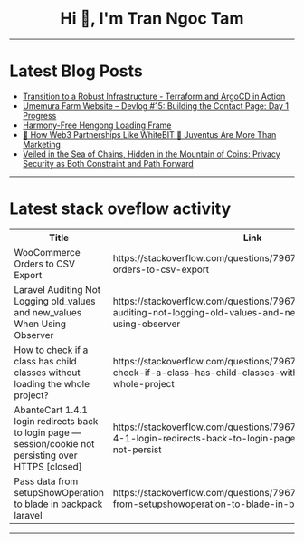 <h1 align="center">Hi 👋, I'm Tran Ngoc Tam</h1>

---

# Latest Blog Posts 
<!-- BLOG-POST-LIST:START -->
- [Transition to a Robust Infrastructure - Terraform and ArgoCD in Action](https://dev.to/neomi/transition-to-a-robust-infrastructure-terraform-and-argocd-in-action-gnc)
- [Umemura Farm Website – Devlog #15: Building the Contact Page: Day 1 Progress](https://dev.to/ri_ki_251ca3db361b527f552/umemura-farm-website-devlog-15-building-the-contact-page-day-1-progress-5bko)
- [Harmony-Free Hengong Loading Frame](https://dev.to/rogueybj/harmony-free-hengong-loading-frame-560j)
- [🚀 How Web3 Partnerships Like WhiteBIT 🤝 Juventus Are More Than Marketing](https://dev.to/daniel_crypto/how-web3-partnerships-like-whitebit-juventus-are-more-than-marketing-1h33)
- [Veiled in the Sea of Chains, Hidden in the Mountain of Coins: Privacy Security as Both Constraint and Path Forward](https://dev.to/jalongsol/veiled-in-the-sea-of-chains-hidden-in-the-mountain-of-coins-privacy-security-as-both-constraint-1458)
<!-- BLOG-POST-LIST:END -->

---

# Latest stack oveflow activity
<table>
  <tr><th>Title</th><th>Link</th></tr>
  <!-- STACKOVERFLOW:START --><tr><td>WooCommerce Orders to CSV Export</td><td>https://stackoverflow.com/questions/79676576/woocommerce-orders-to-csv-export</td></tr><tr><td>Laravel Auditing Not Logging old_values and new_values When Using Observer</td><td>https://stackoverflow.com/questions/79675994/laravel-auditing-not-logging-old-values-and-new-values-when-using-observer</td></tr><tr><td>How to check if a class has child classes without loading the whole project?</td><td>https://stackoverflow.com/questions/79675842/how-to-check-if-a-class-has-child-classes-without-loading-the-whole-project</td></tr><tr><td>AbanteCart 1.4.1 login redirects back to login page — session/cookie not persisting over HTTPS [closed]</td><td>https://stackoverflow.com/questions/79675807/abantecart-1-4-1-login-redirects-back-to-login-page-session-cookie-not-persist</td></tr><tr><td>Pass data from setupShowOperation to blade in backpack laravel</td><td>https://stackoverflow.com/questions/79675778/pass-data-from-setupshowoperation-to-blade-in-backpack-laravel</td></tr><!-- STACKOVERFLOW:END -->
</table>

---


